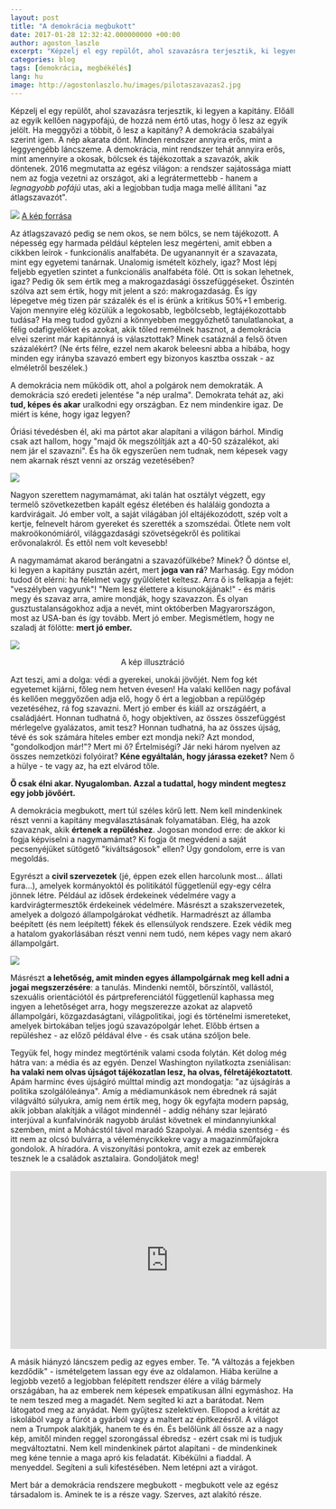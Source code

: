 ```yaml
---
layout: post
title: "A demokrácia megbukott"
date: 2017-01-28 12:32:42.000000000 +00:00
author: agoston_laszlo
excerpt: "Képzelj el egy repülőt, ahol szavazásra terjesztik, ki legyen a kapitány. Előáll az egyik kellően nagypofájú, de hozzá nem értő utas, hogy ő lesz az egyik jelölt. Ha meggyőzi a többit, ő lesz a kapitány?"
categories: blog
tags: [demokrácia, megbékélés]
lang: hu
image: http://agostonlaszlo.hu/images/pilotaszavazas2.jpg
---
```

Képzelj el egy repülőt, ahol szavazásra terjesztik, ki legyen a kapitány. Előáll az egyik kellően nagypofájú, de hozzá nem értő utas, hogy ő lesz az egyik jelölt. Ha meggyőzi a többit, ő lesz a kapitány? A demokrácia szabályai szerint igen. A nép akarata dönt. Minden rendszer annyira erős, mint a leggyengébb láncszeme. A demokrácia, mint rendszer tehát annyira erős, mint amennyire a okosak, bölcsek és tájékozottak a szavazók, akik döntenek. 2016 megmutatta az egész világon: a rendszer sajátossága miatt nem az fogja vezetni az országot, aki a legrátermettebb - hanem a *legnagyobb pofájú* utas, aki a legjobban tudja maga mellé állítani "az átlagszavazót".

![](http://agostonlaszlo.hu/images/pilotaszavazas1.jpg)
[A kép forrása](http://www.newyorker.com/cartoons/a20630) 

Az átlagszavazó pedig se nem okos, se nem bölcs, se nem tájékozott. A népesség egy harmada például képtelen lesz megérteni, amit ebben a cikkben leírok - funkcionális analfabéta. De ugyanannyit ér a szavazata, mint egy egyetemi tanárnak. Unalomig ismételt közhely, igaz? Most lépj feljebb egyetlen szintet a funkcionális analfabéta fölé. Ott is sokan lehetnek, igaz? Pedig ők sem értik meg a makrogazdasági összefüggéseket. Őszintén szólva azt sem értik, hogy mit jelent a szó: makrogazdaság. És így lépegetve még tizen pár százalék és el is érünk a kritikus 50%+1 emberig. Vajon mennyire elég közülük a legokosabb, legbölcsebb, legtájékozottabb tudása? Ha meg tudod győzni a könnyebben meggyőzhető tanulatlanokat, a félig odafigyelőket és azokat, akik tőled remélnek hasznot, a demokrácia elvei szerint már kapitánnyá is választottak? Minek csatáznál a felső ötven százalékért? (Ne érts félre,  ezzel nem akarok beleesni abba a hibába, hogy minden egy irányba szavazó embert egy bizonyos kasztba osszak - az elméletről beszélek.) 

A demokrácia nem működik ott, ahol a polgárok nem demokraták. A demokrácia szó eredeti jelentése "a nép uralma". Demokrata tehát az, aki **tud, képes és akar** uralkodni egy országban. Ez nem mindenkire igaz. De miért is kéne, hogy igaz legyen?

Óriási tévedésben él, aki ma pártot akar alapítani a világon bárhol. Mindig csak azt hallom, hogy "majd ők megszólítják azt a 40-50 százalékot, aki nem jár el szavazni". És ha ők egyszerűen nem tudnak, nem képesek vagy nem akarnak részt venni az ország vezetésében? 

![](http://img2.hvg.hu/image.aspx?id=fe6d647b-7c2d-4d94-81d2-124794f1a889&view=b2dea50f-cee1-4f6e-b810-034566fbfb2e)

Nagyon szerettem nagymamámat, aki talán hat osztályt végzett, egy termelő szövetkezetben kapált egész életében és haláláig gondozta a kardvirágait. Jó ember volt, a saját világában jól eltájékozódott, szép volt a kertje, felnevelt három gyereket és szerették a szomszédai. Ötlete nem volt makroökonómiáról, világgazdasági szövetségekről és politikai erővonalakról. És ettől nem volt kevesebb! 

A nagymamámat akarod berángatni a szavazófülkébe? Minek? Ő döntse el, ki legyen a kapitány pusztán azért, mert **joga van rá**? Marhaság. Egy módon tudod őt elérni: ha félelmet vagy gyűlöletet keltesz. Arra ő is felkapja a fejét: "veszélyben vagyunk"! "Nem lesz élettere a kisunokájának!"  - és máris megy és szavaz arra, amire mondják, hogy szavazzon. És olyan gusztustalanságokhoz adja a nevét, mint októberben Magyarországon, most az USA-ban és így tovább. Mert jó ember. Megismétlem, hogy ne szaladj át fölötte: **mert jó ember.**

![](https://www.prestigeflowers.co.uk/flower_press/wp-content/uploads/2015/01/Flowers-For-Grandma.jpg)
<center>A kép illusztráció</center>

Azt teszi, ami a dolga: védi a gyerekei, unokái jövőjét. Nem fog két egyetemet kijárni, főleg nem hetven évesen! Ha valaki kellően nagy pofával és kellően meggyőzően adja elő, hogy ő ért a legjobban a repülőgép vezetéséhez, rá fog szavazni. Mert jó ember és kiáll az országáért, a családjáért. Honnan tudhatná ő, hogy objektíven, az összes összefüggést mérlegelve gyalázatos, amit tesz? Honnan tudhatná, ha az összes újság, tévé és sok számára hiteles ember ezt mondja neki?  Azt mondod, "gondolkodjon már!"? Mert mi ő? Értelmiségi? Jár neki három nyelven az összes nemzetközi folyóirat? **Kéne egyáltalán, hogy járassa ezeket?** Nem ő a hülye - te vagy az, ha ezt elvárod tőle. 

**Ő csak élni akar. Nyugalomban. Azzal a tudattal, hogy mindent megtesz egy jobb jövőért.**

A demokrácia megbukott, mert túl széles körű lett. Nem kell mindenkinek részt venni a kapitány megválasztásának folyamatában. Elég, ha azok szavaznak, akik **értenek a repüléshez**. Jogosan mondod erre: de akkor ki fogja képviselni a nagymamámat? Ki fogja őt megvédeni a saját pecsenyéjüket sütögető "kiváltságosok" ellen? Úgy gondolom, erre is van megoldás.

Egyrészt a **civil szervezetek** (jé, éppen ezek ellen harcolunk most... állati fura...), amelyek kormányoktól és politikától függetlenül egy-egy célra jönnek létre. Például az idősek érdekeinek védelmére vagy a kardvirágtermesztők érdekeinek védelmére. Másrészt a szakszervezetek, amelyek a dolgozó állampolgárokat védhetik. Harmadrészt az államba beépített (és nem leépített) fékek és ellensúlyok rendszere. Ezek védik meg a hatalom gyakorlásában részt venni nem tudó, nem képes vagy nem akaró állampolgárt.

![](http://agostonlaszlo.hu/images/ngo.jpg)

Másrészt **a lehetőség, amit minden egyes állampolgárnak meg kell adni a jogai megszerzésére**: a tanulás. Mindenki nemtől, bőrszíntől, vallástól, szexuális orientációtól és pártpreferenciától függetlenül kaphassa meg ingyen a lehetőséget arra, hogy megszerezze azokat az alapvető állampolgári, közgazdaságtani, világpolitikai, jogi és történelmi ismereteket, amelyek birtokában teljes jogú szavazópolgár lehet. Előbb értsen a repüléshez - az előző példával élve - és csak utána szóljon bele.

Tegyük fel, hogy mindez megtörténik valami csoda folytán. Két dolog még hátra van: a média és az egyén. Denzel Washington nyilatkozta zseniálisan: **ha valaki nem olvas újságot tájékozatlan lesz, ha olvas, félretájékoztatott**. Apám harminc éves újságíró múlttal mindig azt mondogatja: "az újságírás a politika szolgálóleánya". Amíg a médiamunkások nem ébrednek rá saját világváltó súlyukra, amíg nem értik meg, hogy ők egyfajta modern papság, akik jobban alakítják a világot mindennél - addig néhány szar lejárató interjúval a kunfalvinórák nagyobb árulást követnek el mindannyiunkkal szemben, mint a Mohácstól távol maradó Szapolyai. A média szentség - és itt nem az olcsó bulvárra, a véleménycikkekre vagy a magazinműfajokra gondolok. A híradóra. A viszonyítási pontokra, amit ezek az emberek tesznek le a családok asztalaira. Gondoljátok meg!

<iframe src="https://www.facebook.com/plugins/video.php?href=https%3A%2F%2Fwww.facebook.com%2Fsevaster1%2Fvideos%2F793428894130024%2F&show_text=0&width=560" width="560" height="315" style="border:none;overflow:hidden" scrolling="no" frameborder="0" allowTransparency="true" allowFullScreen="true"></iframe>

A másik hiányzó láncszem pedig az egyes ember. Te. "A változás a fejekben kezdődik" - ismételgetem lassan egy éve az oldalamon. Hiába kerülne a legjobb vezető a legjobban felépített rendszer élére a világ bármely országában, ha az emberek nem képesek empatikusan állni egymáshoz. Ha te nem teszed meg a magadét. Nem segíted ki azt a barátodat. Nem látogatod meg az anyádat. Nem gyűjtesz szelektíven. Ellopod a krétát az iskolából vagy a fúrót a gyárból vagy a maltert az építkezésről. A világot nem a Trumpok alakítják, hanem te és én. És belőlünk áll össze az a nagy kép, amitől minden reggel szorongással ébredsz - ezért csak mi is tudjuk megváltoztatni. Nem kell mindenkinek pártot alapítani - de mindenkinek meg kéne tennie a maga apró kis feladatát. Kibékülni a fiaddal. A menyeddel. Segíteni a suli kifestésében. Nem letépni azt a virágot. 

Mert bár a demokrácia rendszere megbukott - megbukott vele az egész társadalom is. Aminek te is a része vagy. Szerves, azt alakító része.
